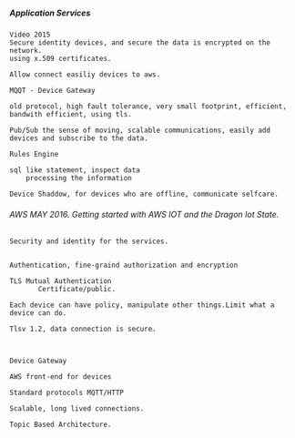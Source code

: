 ##### Application Services

	Video 2015
	Secure identity devices, and secure the data is encrypted on the network.
	using x.509 certificates.

	Allow connect easiliy devices to aws.

	MQQT - Device Gateway

	old protocol, high fault tolerance, very small footprint, efficient, bandwith efficient, using tls.
	
	Pub/Sub the sense of moving, scalable communications, easily add devices and subscribe to the data.
	
	Rules Engine

	sql like statement, inspect data 
        processing the information

	Device Shaddow, for devices who are offline, communicate selfcare.

###### AWS MAY 2016. Getting started with AWS IOT and the Dragon Iot State.

	Security and identity for the services.


	Authentication, fine-graind authorization and encryption

	TLS Mutual Authentication
	       Certificate/public.
	
	Each device can have policy, manipulate other things.Limit what a device can do.

	Tlsv 1.2, data connection is secure.

	

	Device Gateway

	AWS front-end for devices

	Standard protocols MQTT/HTTP

	Scalable, long lived connections.

	Topic Based Architecture.

	 	
